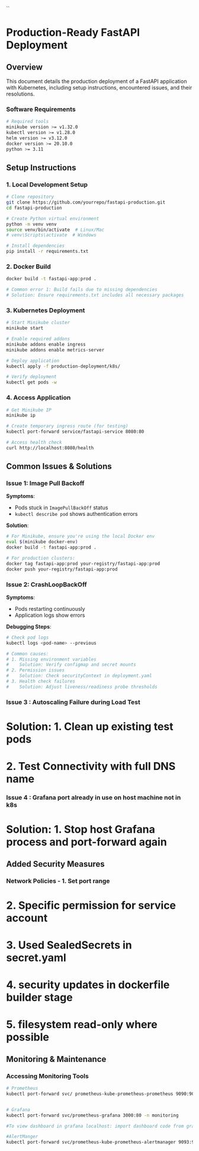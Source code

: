 
``
# Production-Ready FastAPI Deployment

## Overview
This document details the production deployment of a FastAPI application with Kubernetes, including setup instructions, encountered issues, and their resolutions.
 

### Software Requirements
```bash
# Required tools
minikube version >= v1.32.0
kubectl version >= v1.28.0
helm version >= v3.12.0
docker version >= 20.10.0
python >= 3.11
````

## Setup Instructions

### 1. Local Development Setup

```bash
# Clone repository
git clone https://github.com/yourrepo/fastapi-production.git
cd fastapi-production

# Create Python virtual environment
python -m venv venv
source venv/bin/activate  # Linux/Mac
# venv\Scripts\activate  # Windows

# Install dependencies
pip install -r requirements.txt
```

### 2. Docker Build

```bash
docker build -t fastapi-app:prod .

# Common error 1: Build fails due to missing dependencies
# Solution: Ensure requirements.txt includes all necessary packages

```

### 3. Kubernetes Deployment

```bash
# Start Minikube cluster
minikube start 

# Enable required addons
minikube addons enable ingress
minikube addons enable metrics-server

# Deploy application
kubectl apply -f production-deployment/k8s/

# Verify deployment
kubectl get pods -w
```

### 4. Access Application

```bash
# Get Minikube IP
minikube ip

# Create temporary ingress route (for testing)
kubectl port-forward service/fastapi-service 8080:80

# Access health check
curl http://localhost:8080/health
```


## Common Issues & Solutions

### Issue 1: Image Pull Backoff

**Symptoms**:

* Pods stuck in `ImagePullBackOff` status
* `kubectl describe pod` shows authentication errors

**Solution**:

```bash
# For Minikube, ensure you're using the local Docker env
eval $(minikube docker-env)
docker build -t fastapi-app:prod .

# For production clusters:
docker tag fastapi-app:prod your-registry/fastapi-app:prod
docker push your-registry/fastapi-app:prod
```

### Issue 2: CrashLoopBackOff

**Symptoms**:

* Pods restarting continuously
* Application logs show errors

**Debugging Steps**:

```bash
# Check pod logs
kubectl logs <pod-name> --previous

# Common causes:
# 1. Missing environment variables
#    Solution: Verify configmap and secret mounts
# 2. Permission issues
#    Solution: Check securityContext in deployment.yaml
# 3. Health check failures
#    Solution: Adjust liveness/readiness probe thresholds
```

### Issue 3 : Autoscaling Failure during Load Test
#   Solution: 1. Clean up existing test pods
#             2. Test Connectivity with full DNS name



### Issue 4 : Grafana port already in use on host machine not in k8s
#   Solution: 1. Stop host Grafana process and port-forward again



## Added Security Measures

### Network Policies -  1. Set port range
#                       2. Specific permission for service account
#                       3. Used SealedSecrets in secret.yaml 
#                       4. security updates in dockerfile builder stage
#                       5. filesystem read-only where possible 


## Monitoring & Maintenance

### Accessing Monitoring Tools

```bash
# Prometheus
kubectl port-forward svc/ prometheus-kube-prometheus-prometheus 9090:9090 -n monitoring


# Grafana
kubectl port-forward svc/prometheus-grafana 3000:80 -n monitoring

#To view dashboard in grafana localhost: import dashboard code from grafana-dashboard.json and set Prometheus data source to prometheus. Click Import

#AlertManger
kubectl port-forward svc/prometheus-kube-prometheus-alertmanager 9093:9093 -n monitoring

```
